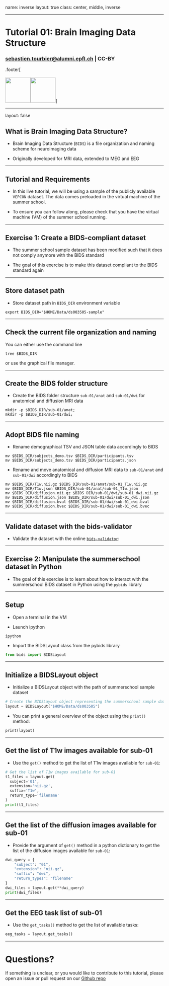 name: inverse
layout: true
class: center, middle, inverse

---

# Tutorial 01: Brain Imaging Data Structure

### sebastien.tourbier@alumni.epfl.ch  |  CC-BY

.footer[<br><br><img src="https://sinergia-connectomics-summerschool-2021.github.io/img/SummerSchool2021_website_logo.png" height="80"><img src="https://sinergia-connectomics-summerschool-2021.github.io/img/logo_sponsors.png" height="80">]

---

layout: false

## What is Brain Imaging Data Structure?

- Brain Imaging Data Structure (`BIDS`) is a file organization and naming scheme for neuroimaging data

- Originally developed for MRI data, extended to MEG and EEG

---

## Tutorial and Requirements

- In this live tutorial, we will be using a sample of the publicly
 available `VEPCON` dataset. The data comes
 preloaded in the virtual machine of the summer school.

- To ensure you can follow along, please check that you have the
 virtual machine (VM) of the summer school running.

---

## Exercise 1: Create a BIDS-compliant dataset

- The summer school sample dataset has been modified such that it does not comply anymore with the BIDS standard

- The goal of this exercise is to make this dataset compliant to the BIDS standard again

---

## Store dataset path

- Store dataset path in `BIDS_DIR` environment variable
```
export BIDS_DIR="$HOME/Data/ds003505-sample"
```

---

## Check the current file organization and naming

You can either use the command line
```
tree $BIDS_DIR
```

or use the graphical file manager.

---

## Create the BIDS folder structure

- Create the BIDS folder structure `sub-01/anat` and `sub-01/dwi` for anatomical and diffusion MRI data
```
mkdir -p $BIDS_DIR/sub-01/anat;
mkdir -p $BIDS_DIR/sub-01/dwi;
```

---

## Adopt BIDS file naming



- Rename demographical TSV and JSON table data accordingly to BIDS
```
mv $BIDS_DIR/subjects_demo.tsv $BIDS_DIR/participants.tsv
mv $BIDS_DIR/subjects_demo.tsv $BIDS_DIR/participants.json
```

- Rename and move anatomical and diffusion MRI data to `sub-01/anat` and `sub-01/dwi` accordingly to BIDS
```
mv $BIDS_DIR/T1w.nii.gz $BIDS_DIR/sub-01/anat/sub-01_T1w.nii.gz
mv $BIDS_DIR/T1w.json $BIDS_DIR/sub-01/anat/sub-01_T1w.json
mv $BIDS_DIR/diffusion.nii.gz $BIDS_DIR/sub-01/dwi/sub-01_dwi.nii.gz
mv $BIDS_DIR/diffusion.json $BIDS_DIR/sub-01/dwi/sub-01_dwi.json
mv $BIDS_DIR/diffusion.bval $BIDS_DIR/sub-01/dwi/sub-01_dwi.bval
mv $BIDS_DIR/diffusion.bvec $BIDS_DIR/sub-01/dwi/sub-01_dwi.bvec
```

---

## Validate dataset with the bids-validator

- Validate the dataset with the online [`bids-validator`](https://bids-standard.github.io/bids-validator/):

---

## Exercise 2: Manipulate the summerschool dataset in Python

- The goal of this exercise is to learn about how to interact with the summerschool BIDS dataset in Python using the `pybids` library

---

## Setup

- Open a terminal in the VM

- Launch ipython
```
ipython
```

- Import the BIDSLayout class from the pybids library
```python
from bids import BIDSLayout
```

---

## Initialize a BIDSLayout object

- Initialize a BIDSLayout object with the path of summerschool sample dataset
```python
# Create the BIDSLayout object representing the summerschool sample dataset
layout = BIDSLayout("$HOME/Data/ds003505")
```

- You can print a general overview of the object using the `print()` method:
```
print(layout)
```

---

## Get the list of T1w images available for sub-01

- Use the `get()` method to get the list of T1w images available for `sub-01`:
```python
# Get the list of T1w images available for sub-01
t1_files = layout.get(
  subject='01',
  extension='nii.gz',
  suffix='T1w',
  return_type='filename'
)
print(t1_files)
```

---

## Get the list of the diffusion images available for sub-01

- Provide the argument of `get()` method in a python dictionary to get the list of the diffusion images available for `sub-01`:
```python
dwi_query = {
    "subject": "01",
    "extension": "nii.gz",
    "suffix": "dwi",
    "return_types": "filename"    
}
dwi_files = layout.get(**dwi_query)
print(dwi_files)
```

---

## Get the EEG task list of sub-01

- Use the `get_tasks()` method to get the list of available tasks:
```python
eeg_tasks = layout.get_tasks()
```

---

# Questions?

If something is unclear, or you would like to contribute to this tutorial, please open an issue or pull request on our [Github repo](https://github.com/sinergia-connectomics-summerschool-2021/scss21-training)
